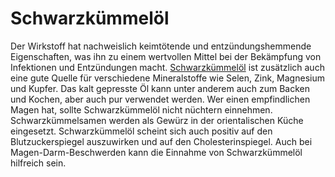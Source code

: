 # Schwarzkümmelöl
Der Wirkstoff hat nachweislich keimtötende und entzündungshemmende Eigenschaften, was ihn zu einem wertvollen Mittel bei der Bekämpfung von Infektionen und Entzündungen macht. [Schwarzkümmelöl](https://naturzade.de/collections/schwarzkuemmeloel) ist zusätzlich auch eine gute Quelle für verschiedene Mineralstoffe wie Selen, Zink, Magnesium und Kupfer. Das kalt gepresste Öl kann unter anderem auch zum Backen und Kochen, aber auch pur verwendet werden. Wer einen empfindlichen Magen hat, sollte Schwarzkümmelöl nicht nüchtern einnehmen. Schwarzkümmelsamen werden als Gewürz in der orientalischen Küche eingesetzt. Schwarzkümmelöl scheint sich auch positiv auf den Blutzuckerspiegel auszuwirken und auf den Cholesterinspiegel. Auch bei Magen-Darm-Beschwerden kann die Einnahme von Schwarzkümmelöl hilfreich sein.
